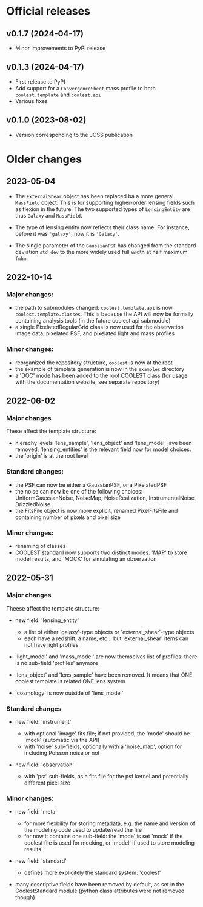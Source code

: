 # Official releases

## v0.1.7 (2024-04-17)

- Minor improvements to PyPI release

## v0.1.3 (2024-04-17)

- First release to PyPI
- Add support for a `ConvergenceSheet` mass profile to both `coolest.template` and `coolest.api`
- Various fixes

## v0.1.0 (2023-08-02)

- Version corresponding to the JOSS publication

# Older changes

## 2023-05-04

- The `ExternalShear` object has been replaced ba a more general `MassField` object. This is for supporting higher-order lensing fields such as flexion in the future. The two supported types of `LensingEntity` are thus `Galaxy` and `MassField`.

- The type of lensing entity now reflects their class name. For instance, before it was `'galaxy'`, now it is `'Galaxy'`.

- The single parameter of the `GaussianPSF` has changed from the standard deviation `std_dev` to the more widely used full width at half maximum `fwhm`.


## 2022-10-14

### Major changes:

- the path to submodules changed: `coolest.template.api` is now `coolest.template.classes`. This is because the API will now be formally containing analysis tools (in the future coolest.api submodule)
- a single PixelatedRegularGrid class is now used for the observation image data, pixelated PSF, and pixelated light and mass profiles

### Minor changes:

- reorganized the repository structure, `coolest` is now at the root
- the example of template generation is now in the `examples` directory
- a 'DOC' mode has been added to the root COOLEST class (for usage with the documentation website, see separate repository)


## 2022-06-02

### Major changes

These affect the template structure:

- hierachy levels 'lens_sample', 'lens_object' and 'lens_model' jave been removed; 'lensing_entities' is the relevant field now for model choices.
- the 'origin' is at the root level

### Standard changes:

- the PSF can now be either a GaussianPSF, or a PixelatedPSF
- the noise can now be one of the following choices: UniformGaussianNoise, NoiseMap, NoiseRealization, InstrumentalNoise, DrizzledNoise
- the FitsFile object is now more explicit, renamed PixelFitsFile and containing number of pixels and pixel size

### Minor changes:

- renaming of classes
- COOLEST standard now supports two distinct modes: 'MAP' to store model results, and 'MOCK' for simulating an observation


## 2022-05-31

### Major changes
Theese affect the template structure:

- new field: 'lensing_entity'

    - a list of either 'galaxy'-type objects or 'external_shear'-type objects
    - each have a redshift, a name, etc... but 'external_shear' items can not have light profiles
    
- 'light_model' and 'mass_model' are now themselves list of profiles: there is no sub-field 'profiles' anymore
- 'lens_object' and 'lens_sample' have been removed. It means that ONE coolest template is related ONE lens system
- 'cosmology' is now outside of 'lens_model'

### Standard changes

- new field: 'instrument'

    - with optional 'image' fits file; if not provided, the 'mode' should be 'mock' (automatic via the API)
    - with 'noise' sub-fields, optionally with a 'noise_map', option for including Poisson noise or not

- new field: 'observation'

    - with 'psf' sub-fields, as a fits file for the psf kernel and potentially different pixel size
    
### Minor changes:

- new field: 'meta'

    - for more flexbility for storing metadata, e.g. the name and version of the modeling code used to update/read the file
    - for now it contains one sub-field: the 'mode' is set 'mock' if the coolest file is used for mocking, or 'model' if used to store modeling results

- new field: 'standard'
    - defines more explicitely the standard system: 'coolest'

- many descriptive fields have been removed by default, as set in the CoolestStandard module (python class attributes were not removed though)
